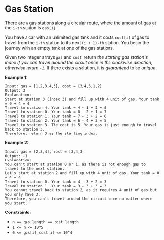 # Gas Station

There are `n` gas stations along a circular route, where the amount of gas at the `i-th` station is `gas[i]`.

You have a car with an unlimited gas tank and it costs `cost[i]` of gas to travel from the `i-th` station to its next `(i + 1)-th` station. You begin the journey with an empty tank at one of the gas stations.

Given two integer arrays `gas` and `cost`, return _the starting gas station's index if you can travel around the circuit once in the clockwise direction, otherwise return `-1`_. If there exists a solution, it is _guaranteed_ to be _unique_.

**Example 1:**

```
Input: gas = [1,2,3,4,5], cost = [3,4,5,1,2]
Output: 3
Explanation:
Start at station 3 (index 3) and fill up with 4 unit of gas. Your tank = 0 + 4 = 4
Travel to station 4. Your tank = 4 - 1 + 5 = 8
Travel to station 0. Your tank = 8 - 2 + 1 = 7
Travel to station 1. Your tank = 7 - 3 + 2 = 6
Travel to station 2. Your tank = 6 - 4 + 3 = 5
Travel to station 3. The cost is 5. Your gas is just enough to travel back to station 3.
Therefore, return 3 as the starting index.
```

**Example 2:**

```
Input: gas = [2,3,4], cost = [3,4,3]
Output: -1
Explanation:
You can't start at station 0 or 1, as there is not enough gas to travel to the next station.
Let's start at station 2 and fill up with 4 unit of gas. Your tank = 0 + 4 = 4
Travel to station 0. Your tank = 4 - 3 + 2 = 3
Travel to station 1. Your tank = 3 - 3 + 3 = 3
You cannot travel back to station 2, as it requires 4 unit of gas but you only have 3.
Therefore, you can't travel around the circuit once no matter where you start.
```

**Constraints:**

- `n == gas.length == cost.length`
- `1 <= n <= 10^5`
- `0 <= gas[i]`, `cost[i] <= 10^4`
